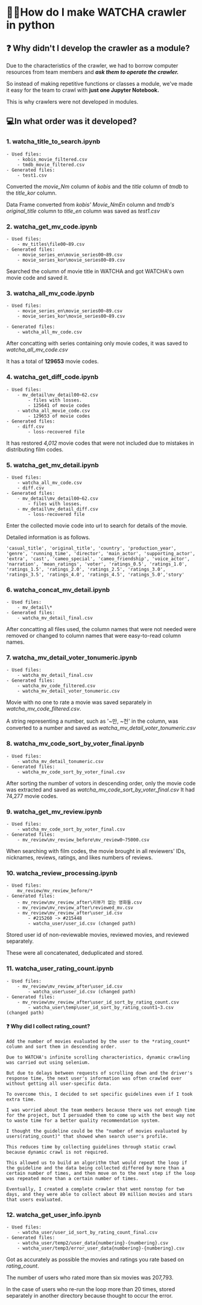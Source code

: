# 🤷‍♂️How do I make WATCHA crawler in python

## ❓ Why didn't I develop the crawler as a module?
Due to the characteristics of the crawler, we had to borrow computer resources from team members and ***ask them to operate the crawler.***

So instead of making repetitive functions or classes a module, we've made it easy for the team to crawl with **just one Jupyter Notebook.** 

This is why crawlers were not developed in modules.

## 💻In what order was it developed?
### 1. watcha_title_to_search.ipynb
    - Used files:
		- kobis_movie_filtered.csv
		- tmdb_movie_filtered.csv
	- Generated files: 
		- test1.csv
	
Converted the *movie_Nm* column of *kobis* and the *title* column of *tmdb* to the *title_kor* column.

Data Frame converted from *kobis'* *Movie_NmEn* column and *tmdb's* *original_title* column to *title_en* column was saved as *test1.csv*

### 2. watcha_get_mv_code.ipynb
	- Used files: 
		- mv_titles\file00~89.csv
	- Generated files: 
		- movie_series_en\movie_series00~89.csv
		- movie_series_kor\movie_series00~89.csv

Searched the column of movie title in WATCHA and got WATCHA's own movie code and saved it.

### 3. watcha_all_mv_code.ipynb
    - Used files: 
        - movie_series_en\movie_series00~89.csv
        - movie_series_kor\movie_series00~89.csv
            
    - Generated files:
        - watcha_all_mv_code.csv	


After concatting with series containing only movie codes, it was saved to *watcha_all_mv_code.csv* 

It has a total of **129653** movie codes.

### 4. watcha_get_diff_code.ipynb
	- Used files: 
		- mv_detail\mv_detail00~62.csv 
            - files with losses.
			- 125641 of movie codes
		- watcha_all_movie_code.csv
			- 129653 of movie codes
	- Generated files:
		- diff.csv
            - loss-recovered file

It has restored *4,012* movie codes that were not included due to mistakes in distributing film codes.

### 5. watcha_get_mv_detail.ipynb
	- Used files:
		- watcha_all_mv_code.csv
		- diff.csv
	- Generated files: 
		- mv_detail\mv_detail00~62.csv
            - files with losses.
		- mv_detail\mv_detail_diff.csv
            - loss-recovered file 

Enter the collected movie code into url to search for details of the movie.

Detailed information is as follows.

`'casual_title', 'original_title', 'country', 'production_year', 'genre', 'running_time', 'director', 'main_actor', 'supporting_actor', 'extra', 'cast', 'cameo_special', 'cameo_friendship', 'voice_actor', 'narration', 'mean_ratings', 'voter', 'ratings_0.5', 'ratings_1.0', 'ratings_1.5', 'ratings_2.0', 'ratings_2.5', 'ratings_3.0', 'ratings_3.5', 'ratings_4.0', 'ratings_4.5', 'ratings_5.0','story'`

### 6. watcha_concat_mv_detail.ipynb
	- Used files: 
		- mv_detail\*
	- Generated files: 
		- watcha_mv_detail_final.csv

After concatting all files used, the column names that were not needed were removed or changed to column names that were easy-to-read column names.

### 7. watcha_mv_detail_voter_tonumeric.ipynb
	- Used files: 
		- watcha_mv_detail_final.csv
	- Generated files: 
		- watcha_mv_code_filtered.csv
		- watcha_mv_detail_voter_tonumeric.csv

Movie with no one to rate a movie was saved separately in *watcha_mv_code_filtered.csv*.

A string representing a number, such as '~만, ~천' in the column, was converted to a number and saved as *watcha_mv_detail_voter_tonumeric.csv*

### 8. watcha_mv_code_sort_by_voter_final.ipynb
	- Used files: 
		- watcha_mv_detail_tonumeric.csv
	- Generated files: 
		- watcha_mv_code_sort_by_voter_final.csv

After sorting the number of votors in descending order, only the movie code was extracted and saved as *watcha_mv_code_sort_by_voter_final.csv*
It had 74,277 movie codes.

### 9. watcha_get_mv_review.ipynb
	- Used files: 
		- watcha_mv_code_sort_by_voter_final.csv
	- Generated files: 
		- mv_review\mv_review_before\mv_review0~75000.csv

When searching with film codes, the movie brought in all reviewers' IDs, nicknames, reviews, ratings, and likes numbers of reviews.

### 10. watcha_review_processing.ipynb
	- Used files:
		mv_review/mv_review_before/*
	- Generated files:
		- mv_review\mv_review_after\리뷰가 없는 영화들.csv
		- mv_review\mv_review_after\reviewed_mv.csv
		- mv_review\mv_review_after\user_id.csv 
            - #215260 -> #215448
		    - watcha_user/user_id.csv (changed path)
		

Stored user id of non-reviewable movies, reviewed movies, and reviewed separately.

These were all concatenated, deduplicated and stored.


### **11. watcha_user_rating_count.ipynb**
	- Used files:
		- mv_review\mv_review_after\user_id.csv
		    - watcha_user\user_id.csv (changed path)
	- Generated files:
		- mv_review\mv_review_after\user_id_sort_by_rating_count.csv
		    - watcha_user\temp\user_id_sort_by_rating_count1~3.csv (changed path)

#### ❓ Why did I collect rating_count?
    Add the number of movies evaluated by the user to the *rating_count* column and sort them in descending order.

    Due to WATCHA's infinite scrolling characteristics, dynamic crawling was carried out using selenium.

    But due to delays between requests of scrolling down and the driver's response time, the next user's information was often crawled over without getting all user-specific data. 

    To overcome this, I decided to set specific guidelines even if I took extra time. 

    I was worried about the team members because there was not enough time for the project, but I persuaded them to come up with the best way not to waste time for a better quality recommendation system. 

    I thought the guideline could be the "number of movies evaluated by users(rating_count)" that showed when search user's profile. 

    This reduces time by collecting guidelines through static crawl because dynamic crawl is not required. 

    This allowed us to build an algorithm that would repeat the loop if the guideline and the data being collected differed by more than a certain number of times, and then move on to the next step if the loop was repeated more than a certain number of times. 

    Eventually, I created a complete crawler that went nonstop for two days, and they were able to collect about 89 million movies and stars that users evaluated.

### **12. watcha_get_user_info.ipynb**
	- Used files:
		- watcha_user/user_id_sort_by_rating_count_final.csv
	- Generated files:
		- watcha_user/temp2/user_data{numbering}-{numbering}.csv
		- watcha_user/temp3/error_user_data{numbering}-{numbering}.csv

Got as accurately as possible the movies and ratings you rate based on *rating_count*.

The number of users who rated more than six movies was 207,793. 

In the case of users who re-run the loop more than 20 times, stored separately in another directory because thought to occur the error.